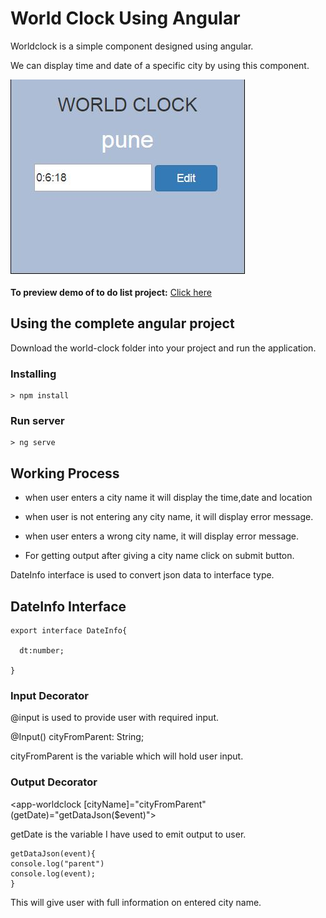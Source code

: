 # World Clock Using Angular
Worldclock is a simple component designed using angular.

We can display  time and date of a specific city by using this component.

<p><img src="\demo-img\demoimage.JPG"></p>

**To preview demo of to do list project:** [Click here](https://stackblitz.com/edit/angular-nl8w5v-gjedaw?embed=1&file=src/app/world-clock/worldclock.component.ts&hideNavigation=1&view=preview)

## Using the complete angular project
Download the world-clock folder into your project and run the application.
### Installing

```
> npm install
```

### Run server

```
> ng serve

```
## Working Process
- when user enters a city name it will display the time,date and location 

- when user is not entering any city name, it will display error message.

- when user enters a wrong city name, it will display error message.

- For getting output after giving a city name click on submit button.

DateInfo interface is used to convert json data to interface type.

## DateInfo Interface
```
export interface DateInfo{
  
  dt:number;
  
}
```
### Input Decorator
@input is used to provide user with required input.

 @Input() cityFromParent: String;
 
 cityFromParent is the variable which will hold user input.


### Output Decorator 

<app-worldclock [cityName]="cityFromParent" (getDate)="getDataJson($event)"></app-worldclock>

getDate is the variable I have used to emit output to user.
```
getDataJson(event){
console.log("parent")
console.log(event);
}
```

This will give user with full information on entered city name.

